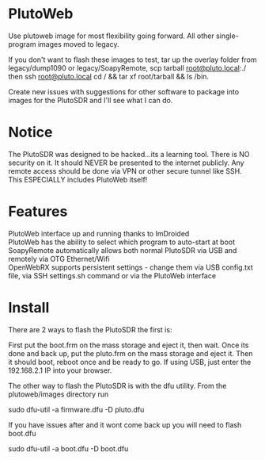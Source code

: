 # PlutoWeb
Use plutoweb image for most flexibility going forward.  All other single-program images moved to legacy.

If you don't want to flash these images to test, tar up the overlay folder from legacy/dump1090 or legacy/SoapyRemote, scp tarball root@pluto.local:./ then ssh root@pluto.local cd / && tar xf root/tarball && ls /bin.

Create new issues with suggestions for other software to package into images for the PlutoSDR and I'll see what I can do.

# Notice
The PlutoSDR was designed to be hacked...its a learning tool.  There is NO security on it.  It should NEVER be presented to the internet publicly.  Any remote access should be done via VPN or other secure tunnel like SSH.  This ESPECIALLY includes PlutoWeb itself!

# Features
PlutoWeb interface up and running thanks to ImDroided
<BR>PlutoWeb has the ability to select which program to auto-start at boot
<BR>SoapyRemote automatically allows both normal PlutoSDR via USB and remotely via OTG Ethernet/Wifi
<BR>OpenWebRX supports persistent settings - change them via USB config.txt file, via SSH settings.sh command or via the PlutoWeb interface

# Install
There are 2 ways to flash the PlutoSDR the first is:

First put the boot.frm on the mass storage and eject it, then wait. Once its done and back up, put the pluto.frm on the mass storage and eject it. Then it should boot, reboot once and be ready to go. If using USB, just enter the 192.168.2.1 IP into your browser.

The other way to flash the PlutoSDR is with the dfu utility. From the plutoweb/images directory run 

sudo dfu-util -a firmware.dfu -D pluto.dfu

If you have issues after and it wont come back up you will need to flash boot.dfu 

sudo dfu-util -a boot.dfu -D boot.dfu
